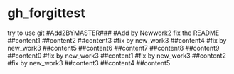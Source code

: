 # gh_forgittest
  try to use git #Add2BYMASTER### #Add by Newwork2
  fix the README
##content1
##content2
##content3 #fix by new_work3
##content4 #fix by new_work3
##content5
##content6
##content7
##content8
##content9
##content0 #fix by new_work3
##content1 #fix by new_work3
##content2 #fix by new_work3
##content3
##content4
##content5
